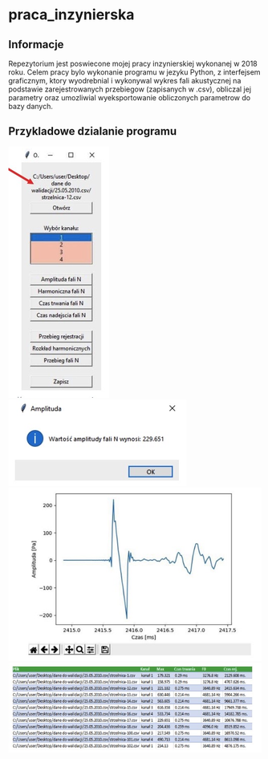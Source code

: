 # praca_inzynierska

## Informacje
Repezytorium jest poswiecone mojej pracy inzynierskiej wykonanej w 2018 roku. Celem pracy bylo wykonanie programu w jezyku Python, z interfejsem graficznym,
ktory wyodrebnial i wykonywal wykres fali akustycznej na podstawie zarejestrowanych przebiegow (zapisanych w .csv), obliczal jej parametry oraz umozliwial
wyeksportowanie obliczonych parametrow do bazy danych.

## Przykladowe dzialanie programu
![Zrzut](plik.jpeg)
![Zrzut](plik2.jpeg)
![Zrzut](plik3.jpeg)
![Zrzut](plik4.jpeg)
